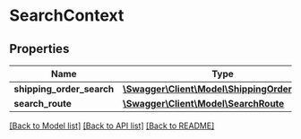 # SearchContext

## Properties
Name | Type | Description | Notes
------------ | ------------- | ------------- | -------------
**shipping_order_search** | [**\Swagger\Client\Model\ShippingOrderSearch**](ShippingOrderSearch.md) |  | [optional] 
**search_route** | [**\Swagger\Client\Model\SearchRoute**](SearchRoute.md) |  | [optional] 

[[Back to Model list]](../README.md#documentation-for-models) [[Back to API list]](../README.md#documentation-for-api-endpoints) [[Back to README]](../README.md)



